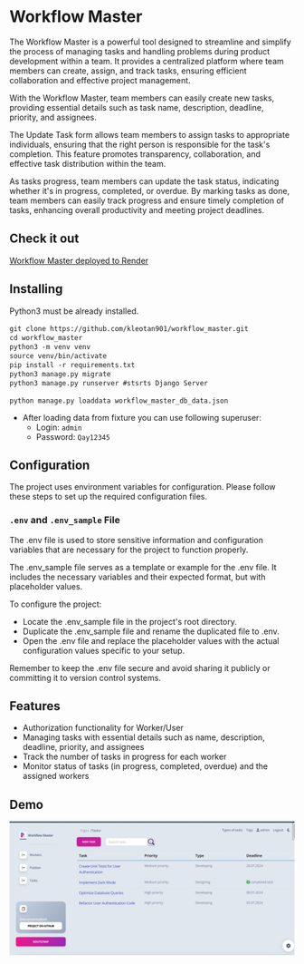 # Workflow Master

The Workflow Master is a powerful tool designed to streamline and simplify the process of managing tasks and handling problems during product development within a team. It provides a centralized platform where team members can create, assign, and track tasks, ensuring efficient collaboration and effective project management.

With the Workflow Master, team members can easily create new tasks, providing essential details such as task name, description, deadline, priority, and assignees. 

The Update Task form allows team members to assign tasks to appropriate individuals, ensuring that the right person is responsible for the task's completion. This feature promotes transparency, collaboration, and effective task distribution within the team.

As tasks progress, team members can update the task status, indicating whether it's in progress, completed, or overdue. By marking tasks as done, team members can easily track progress and ensure timely completion of tasks, enhancing overall productivity and meeting project deadlines.
## Check it out

[Workflow Master deployed to Render](https://task-manager-av4g.onrender.com/)

## Installing

Python3 must be already installed.

```shell
git clone https://github.com/kleotan901/workflow_master.git
cd workflow_master
python3 -m venv venv
source venv/bin/activate
pip install -r requirements.txt
python3 manage.py migrate
python3 manage.py runserver #stsrts Django Server
```

 
`python manage.py loaddata workflow_master_db_data.json`

- After loading data from fixture you can use following superuser:
  - Login: `admin`
  - Password: `Qay12345`

## Configuration

The project uses environment variables for configuration. Please follow these steps to set up the required configuration files.


### `.env` and `.env_sample` File

The .env file is used to store sensitive information and configuration variables that are necessary for the project to function properly.

The .env_sample file serves as a template or example for the .env file. It includes the necessary variables and their expected format, but with placeholder values.
 
 To configure the project:

- Locate the .env_sample file in the project's root directory.
- Duplicate the .env_sample file and rename the duplicated file to .env.
- Open the .env file and replace the placeholder values with the actual configuration values specific to your setup.

Remember to keep the .env file secure and avoid sharing it publicly or committing it to version control systems.

## Features

* Authorization functionality for Worker/User
* Managing tasks with essential details such as name, description, deadline, priority, and assignees
* Track the number of tasks in progress for each worker
* Monitor status of tasks (in progress, completed, overdue) and the assigned workers

## Demo

![Website interface](demo.png)
